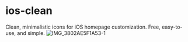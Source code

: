 # ios-clean
Clean, minimalistic icons for iOS homepage customization. Free, easy-to-use, and simple.
![IMG_3802AE5F1A53-1](https://github.com/lathorne/ios-clean/assets/31356342/3338decf-8f4f-4341-9a6f-14a4cebcc4d9)
